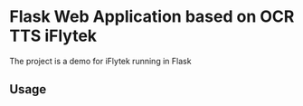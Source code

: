 # Flask Web Application based on OCR TTS iFlytek
The project is a demo for iFlytek running in Flask
## Usage
